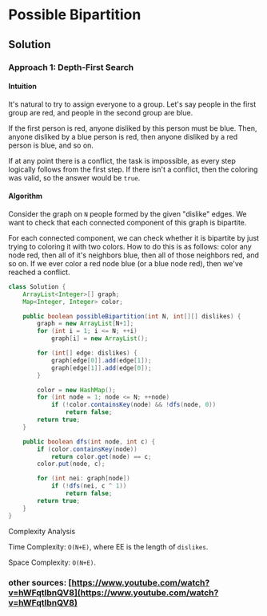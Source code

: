 # Possible Bipartition
## Solution
### Approach 1: Depth-First Search
#### Intuition

It's natural to try to assign everyone to a group. Let's say people in the first group are red, and people in the second group are blue.

If the first person is red, anyone disliked by this person must be blue. Then, anyone disliked by a blue person is red, then anyone disliked by a red person is blue, and so on.

If at any point there is a conflict, the task is impossible, as every step logically follows from the first step. If there isn't a conflict, then the coloring was valid, so the answer would be `true`.

#### Algorithm

Consider the graph on `N` people formed by the given "dislike" edges. We want to check that each connected component of this graph is bipartite.

For each connected component, we can check whether it is bipartite by just trying to coloring it with two colors. How to do this is as follows: color any node red, then all of it's neighbors blue, then all of those neighbors red, and so on. If we ever color a red node blue (or a blue node red), then we've reached a conflict.

``` java
class Solution {
    ArrayList<Integer>[] graph;
    Map<Integer, Integer> color;

    public boolean possibleBipartition(int N, int[][] dislikes) {
        graph = new ArrayList[N+1];
        for (int i = 1; i <= N; ++i)
            graph[i] = new ArrayList();

        for (int[] edge: dislikes) {
            graph[edge[0]].add(edge[1]);
            graph[edge[1]].add(edge[0]);
        }

        color = new HashMap();
        for (int node = 1; node <= N; ++node)
            if (!color.containsKey(node) && !dfs(node, 0))
                return false;
        return true;
    }

    public boolean dfs(int node, int c) {
        if (color.containsKey(node))
            return color.get(node) == c;
        color.put(node, c);

        for (int nei: graph[node])
            if (!dfs(nei, c ^ 1))
                return false;
        return true;
    }
}
```


Complexity Analysis

Time Complexity: `O(N+E)`, where EE is the length of `dislikes`.

Space Complexity: `O(N+E)`.

### other sources: [https://www.youtube.com/watch?v=hWFqtlbnQV8](https://www.youtube.com/watch?v=hWFqtlbnQV8)